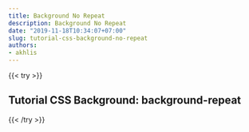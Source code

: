 ```yaml
---
title: Background No Repeat
description: Background No Repeat
date: "2019-11-18T10:34:07+07:00"
slug: tutorial-css-background-no-repeat
authors:
- akhlis
---
```


{{< try >}}
<!DOCTYPE html>
<html lang="id">
<head>
    <meta charset="utf-8">
    <meta name="viewport" content="width=device-width, initial-scale=1.0">
    <title>Tutorial CSS: background-repeat</title>
    <style>
        body {
            padding: 2em 3em;
            background-image: url("/images/css/background-image-1.jpg");
            background-repeat: no-repeat;
        }
    </style>
</head>

<body>
    <h2>Tutorial CSS Background: background-repeat</h2>
</body>
</html>
{{< /try >}}